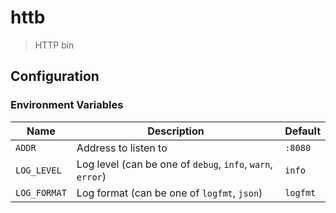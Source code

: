 # httb

> HTTP bin

## Configuration

### Environment Variables

| Name         | Description                                                | Default  |
|--------------|------------------------------------------------------------|----------|
| `ADDR`       | Address to listen to                                       | `:8080`  |
| `LOG_LEVEL`  | Log level (can be one of `debug`, `info`, `warn`, `error`) | `info`   |
| `LOG_FORMAT` | Log format (can be one of `logfmt`, `json`)                | `logfmt` |

